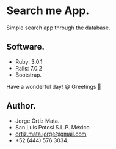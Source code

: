 # Search me App.

Simple search app through the database.

## Software.

* Ruby: 3.0.1
* Rails: 7.0.2
* Bootstrap.

Have a wonderful day! :smiley:
Greetings :love_you_gesture:

## Author.

* Jorge Ortiz Mata.
* San Luis Potosí S.L.P. México
* ortiz.mata.jorge@gmail.com
* +52 (444) 576 3034.